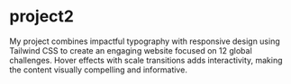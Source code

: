 # project2
My project combines impactful typography with responsive design using Tailwind CSS to create an engaging website focused on 12 global challenges. Hover effects with scale transitions adds interactivity, making the content visually compelling and informative.
